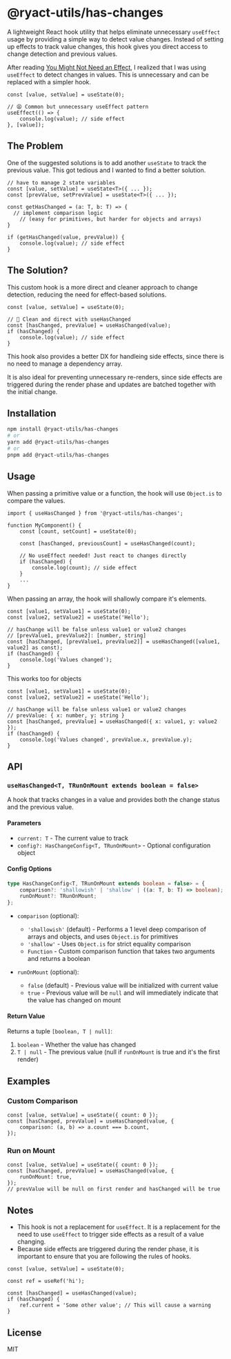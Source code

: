 # @ryact-utils/has-changes

A lightweight React hook utility that helps eliminate unnecessary `useEffect` usage by providing a simple way to detect value changes. Instead of setting up effects to track value changes, this hook gives you direct access to change detection and previous values.

After reading [You Might Not Need an Effect](https://react.dev/learn/you-might-not-need-an-effect), I realized that I was using `useEffect` to detect changes in values. This is unnecessary and can be replaced with a simpler hook.

```tsx
const [value, setValue] = useState(0);

// 😫 Common but unnecessary useEffect pattern
useEffect(() => {
	console.log(value); // side effect
}, [value]);
```

## The Problem

One of the suggested solutions is to add another `useState` to track the previous value. This got tedious and I wanted to find a better solution.

```tsx
// have to manage 2 state variables
const [value, setValue] = useState<T>({ ... });
const [prevValue, setPrevValue] = useState<T>({ ... });

const getHasChanged = (a: T, b: T) => {
  // implement comparison logic
	// (easy for primitives, but harder for objects and arrays)
}

if (getHasChanged(value, prevValue)) {
	console.log(value); // side effect
}
```

## The Solution?

This custom hook is a more direct and cleaner approach to change detection, reducing the need for effect-based solutions.

```tsx
const [value, setValue] = useState(0);

// 🎉 Clean and direct with useHasChanged
const [hasChanged, prevValue] = useHasChanged(value);
if (hasChanged) {
	console.log(value); // side effect
}
```

This hook also provides a better DX for handleing side effects, since there is no need to manage a dependency array.

It is also ideal for preventing unnecessary re-renders, since side effects are triggered during the render phase and updates are batched together with the initial change.

## Installation

```bash
npm install @ryact-utils/has-changes
# or
yarn add @ryact-utils/has-changes
# or
pnpm add @ryact-utils/has-changes
```

## Usage

When passing a primitive value or a function, the hook will use `Object.is` to compare the values.

```tsx
import { useHasChanged } from '@ryact-utils/has-changes';

function MyComponent() {
	const [count, setCount] = useState(0);

	const [hasChanged, previousCount] = useHasChanged(count);

	// No useEffect needed! Just react to changes directly
	if (hasChanged) {
		console.log(count); // side effect
	}
	...
}
```

When passing an array, the hook will shallowly compare it's elements.

```tsx
const [value1, setValue1] = useState(0);
const [value2, setValue2] = useState('Hello');

// hasChange will be false unless value1 or value2 changes
// [prevValue1, prevValue2]: [number, string]
const [hasChanged, [prevValue1, prevValue2]] = useHasChanged([value1, value2] as const);
if (hasChanged) {
	console.log('Values changed');
}
```

This works too for objects

```tsx
const [value1, setValue1] = useState(0);
const [value2, setValue2] = useState('Hello');

// hasChange will be false unless value1 or value2 changes
// prevValue: { x: number, y: string }
const [hasChanged, prevValue] = useHasChanged({ x: value1, y: value2 });
if (hasChanged) {
	console.log('Values changed', prevValue.x, prevValue.y);
}
```

## API

### `useHasChanged<T, TRunOnMount extends boolean = false>`

A hook that tracks changes in a value and provides both the change status and the previous value.

#### Parameters

- `current: T` - The current value to track
- `config?: HasChangeConfig<T, TRunOnMount>` - Optional configuration object

#### Config Options

```typescript
type HasChangeConfig<T, TRunOnMount extends boolean = false> = {
	comparison?: 'shallowish' | 'shallow' | ((a: T, b: T) => boolean);
	runOnMount?: TRunOnMount;
};
```

- `comparison` (optional):

  - `'shallowish'` (default) - Performs a 1 level deep comparison of arrays and objects, and uses `Object.is` for primitives
  - `'shallow'` - Uses `Object.is` for strict equality comparison
  - `Function` - Custom comparison function that takes two arguments and returns a boolean

- `runOnMount` (optional):
  - `false` (default) - Previous value will be initialized with current value
  - `true` - Previous value will be `null` and will immediately indicate that the value has changed on mount

#### Return Value

Returns a tuple `[boolean, T | null]`:

1. `boolean` - Whether the value has changed
2. `T | null` - The previous value (null if `runOnMount` is true and it's the first render)

## Examples

### Custom Comparison

```tsx
const [value, setValue] = useState({ count: 0 });
const [hasChanged, prevValue] = useHasChanged(value, {
	comparison: (a, b) => a.count === b.count,
});
```

### Run on Mount

```tsx
const [value, setValue] = useState({ count: 0 });
const [hasChanged, prevValue] = useHasChanged(value, {
	runOnMount: true,
});
// prevValue will be null on first render and hasChanged will be true
```

## Notes

- This hook is not a replacement for `useEffect`. It is a replacement for the need to use `useEffect` to trigger side effects as a result of a value changing.
- Because side effects are triggered during the render phase, it is important to ensure that you are following the rules of hooks.

```tsx
const [value, setValue] = useState(0);

const ref = useRef('hi');

const [hasChanged] = useHasChanged(value);
if (hasChanged) {
	ref.current = 'Some other value'; // This will cause a warning
}
```

## License

MIT
